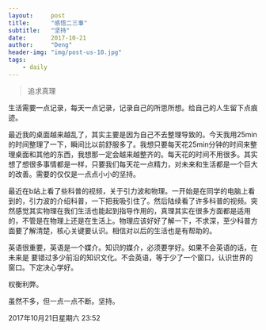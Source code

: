 ```yaml
---
layout:     post
title:      "感悟二三事"
subtitle:   "坚持"
date:       2017-10-21
author:     "Deng"
header-img: "img/post-us-10.jpg"
tags:
    - daily
---
```


> 追求真理

生活需要一点记录，每天一点记录，记录自己的所思所想。给自己的人生留下点痕迹。

最近我的桌面越来越乱了，其实主要是因为自己不去整理导致的。今天我用25min的时间整理了一下，瞬间比以前舒服多了。我想只要每天花25min分钟的时间来整理桌面和其他的东西，我想那一定会越来越整齐的。每天花的时间不用很多。其实想了想很多事情都是一样，只要我们每天花一点精力，对未来和生活都是一个巨大的改善。需要的仅仅是一点点小小的坚持。

最近在b站上看了些科普的视频，关于引力波和物理。一开始是在同学的电脑上看到的，引力波的介绍科普，一下把我吸引住了。然后陆续看了许多科普的视频。突然感觉其实物理在我们生活也能起到指导作用的，真理其实在很多方面都是适用的，不管是在物理上还是在生活上。物理应该好好了解一下，不求深，至少科普方面要了解清楚，核心关键要认识。相信对以后的生活也是有帮助的。

英语很重要，英语是一个媒介。知识的媒介，必须要学好。如果不会英语的话，在未来是 要错过多少前沿的知识文化。不会英语，等于少了一个窗口，认识世界的窗口。下定决心学好。

权衡利弊。

虽然不多，但一点一点不断。坚持。

2017年10月21日星期六 23:52

